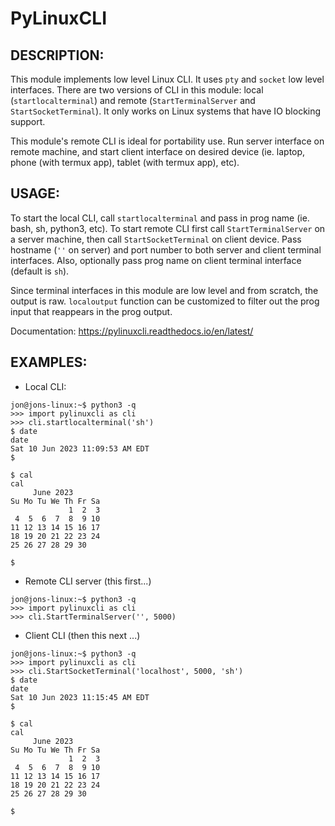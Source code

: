 # PyLinuxCLI

DESCRIPTION:
-----------

This module implements low level Linux CLI. It uses ``pty`` and ``socket`` low level interfaces. There are two versions of CLI in 
this module: local (``startlocalterminal``) and remote (``StartTerminalServer`` and ``StartSocketTerminal``). It only works on 
Linux systems that have IO blocking support. 

This module's remote CLI is ideal for portability use. Run server interface on remote machine, and start client interface on desired 
device (ie. laptop, phone (with termux app), tablet (with termux app), etc).


USAGE:
-----

To start the local CLI, call ``startlocalterminal`` and pass in prog name (ie. bash, sh, python3, etc). To start remote CLI first call 
``StartTerminalServer`` on a server machine, then call ``StartSocketTerminal`` on client device. Pass hostname (``''`` on server) and 
port number to both server and client terminal interfaces. Also, optionally pass prog name on client terminal interface (default is 
``sh``). 

Since terminal interfaces in this module are low level and from scratch, the output is raw. ``localoutput`` function can be customized 
to filter out the prog input that reappears in the prog output.

Documentation: https://pylinuxcli.readthedocs.io/en/latest/


EXAMPLES:
--------
- Local CLI:

```
jon@jons-linux:~$ python3 -q
>>> import pylinuxcli as cli
>>> cli.startlocalterminal('sh')
$ date
date
Sat 10 Jun 2023 11:09:53 AM EDT
$ 

$ cal
cal
     June 2023        
Su Mo Tu We Th Fr Sa  
             1  2  3  
 4  5  6  7  8  9 10  
11 12 13 14 15 16 17  
18 19 20 21 22 23 24  
25 26 27 28 29 30     
                      
$ 
```

- Remote CLI server (this first...)

```
jon@jons-linux:~$ python3 -q
>>> import pylinuxcli as cli
>>> cli.StartTerminalServer('', 5000)

```

- Client CLI (then this next ...)

```
jon@jons-linux:~$ python3 -q
>>> import pylinuxcli as cli
>>> cli.StartSocketTerminal('localhost', 5000, 'sh')
$ date
date
Sat 10 Jun 2023 11:15:45 AM EDT
$ 

$ cal
cal
     June 2023        
Su Mo Tu We Th Fr Sa  
             1  2  3  
 4  5  6  7  8  9 10  
11 12 13 14 15 16 17  
18 19 20 21 22 23 24  
25 26 27 28 29 30     
                      
$ 
```
